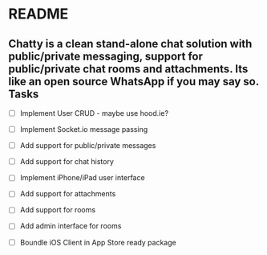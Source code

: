 README
======
Chatty is a clean stand-alone chat solution with public/private messaging,
support for public/private chat rooms and attachments. Its like an open
source WhatsApp if you may say so.
Tasks
-----
- [ ] Implement User CRUD - maybe use hood.ie?
- [ ] Implement Socket.io message passing
- [ ] Add support for public/private messages
- [ ] Add support for chat history
- [ ] Implement iPhone/iPad user interface
- [ ] Add support for attachments
- [ ] Add support for rooms
- [ ] Add admin interface for rooms
- [ ] Boundle iOS Client in App Store ready package

